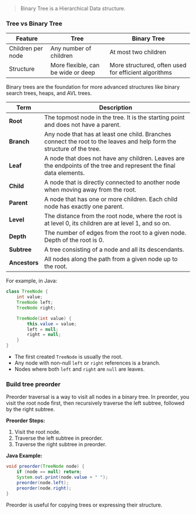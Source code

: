> Binary Tree is a Hierarchical Data structure.

### Tree vs Binary Tree

| Feature           | Tree                               | Binary Tree                                          |
| ----------------- | ---------------------------------- | ---------------------------------------------------- |
| Children per node | Any number of children             | At most two children                                 |
| Structure         | More flexible, can be wide or deep | More structured, often used for efficient algorithms |

Binary trees are the foundation for more advanced structures like binary search trees, heaps, and AVL trees.

| Term         | Description                                                                                                            |
| ------------ | ---------------------------------------------------------------------------------------------------------------------- |
| **Root**     | The topmost node in the tree. It is the starting point and does not have a parent.                                     |
| **Branch**   | Any node that has at least one child. Branches connect the root to the leaves and help form the structure of the tree. |
| **Leaf**     | A node that does not have any children. Leaves are the endpoints of the tree and represent the final data elements.    |
| **Child**    | A node that is directly connected to another node when moving away from the root.                                      |
| **Parent**   | A node that has one or more children. Each child node has exactly one parent.                                          |
| **Level**    | The distance from the root node, where the root is at level 0, its children are at level 1, and so on.                 |
| **Depth**    | The number of edges from the root to a given node. Depth of the root is 0.                                             |
| **Subtree**  | A tree consisting of a node and all its descendants.                                                                   |
| **Ancestors**| All nodes along the path from a given node up to the root.                                                             |

For example, in Java:

```java
class TreeNode {
    int value;
    TreeNode left;
    TreeNode right;

    TreeNode(int value) {
        this.value = value;
        left = null;
        right = null;
    }
}
```

- The first created `TreeNode` is usually the root.
- Any node with non-null `left` or `right` references is a branch.
- Nodes where both `left` and `right` are `null` are leaves.


### Build tree preorder
Preorder traversal is a way to visit all nodes in a binary tree. In preorder, you visit the root node first, then recursively traverse the left subtree, followed by the right subtree.

**Preorder Steps:**
1. Visit the root node.
2. Traverse the left subtree in preorder.
3. Traverse the right subtree in preorder.

**Java Example:**
```java
void preorder(TreeNode node) {
    if (node == null) return;
    System.out.print(node.value + " ");
    preorder(node.left);
    preorder(node.right);
}
```

Preorder is useful for copying trees or expressing their structure.
